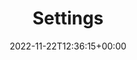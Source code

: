 ---
weight: 201
title: "Settings"
description: "Windows Settings"
icon: settings
date: 2022-11-22T12:36:15+00:00
lastmod: 2022-11-22T12:36:15+00:00
draft: false
images: []
---